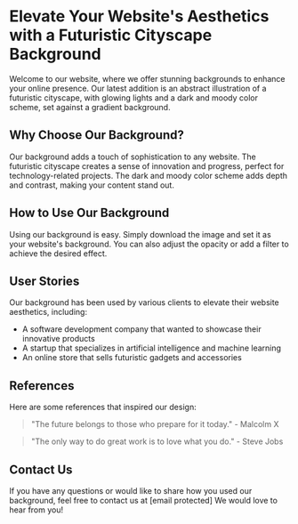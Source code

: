 <!--font:Poppins-->

# Elevate Your Website's Aesthetics with a Futuristic Cityscape Background

Welcome to our website, where we offer stunning backgrounds to enhance your online presence. Our latest addition is an abstract illustration of a futuristic cityscape, with glowing lights and a dark and moody color scheme, set against a gradient background.

## Why Choose Our Background?

Our background adds a touch of sophistication to any website. The futuristic cityscape creates a sense of innovation and progress, perfect for technology-related projects. The dark and moody color scheme adds depth and contrast, making your content stand out.

## How to Use Our Background

Using our background is easy. Simply download the image and set it as your website's background. You can also adjust the opacity or add a filter to achieve the desired effect.

## User Stories

Our background has been used by various clients to elevate their website aesthetics, including:

- A software development company that wanted to showcase their innovative products
- A startup that specializes in artificial intelligence and machine learning
- An online store that sells futuristic gadgets and accessories

## References

Here are some references that inspired our design:

> "The future belongs to those who prepare for it today." - Malcolm X

> "The only way to do great work is to love what you do." - Steve Jobs

## Contact Us

If you have any questions or would like to share how you used our background, feel free to contact us at [email protected] We would love to hear from you!

<!--

Write me content for website with wallpaper which alt text is:

"A wallpaper featuring an abstract illustration of a futuristic cityscape, with glowing lights and a dark and moody color scheme, set against a gradient background."

The name/title of the page should not be 1:1 copy of the alt text but rather a real content of the website which is using this wallpaper.

- Use markdown format 
- Start with heading
- Heading should be short and concise
- The content should look like a real website 
- The website should not be about the wallpaper, wallpaper is just a related background
- Heading should be contain work "wallpaper" or "background"
- Include real sections like references, contact, user stories, etc. use things relevant to the page purpose.
- Feel free to use structure like headings, bullets, numbering, blockquotes, paragraphs, horizontal lines, etc.
- You can use formatting like bold or _italic_
- You can include UTF-8 emojis
- Links should be only #hash anchors (and you can refer to the document itself)
- Do not include images


---


# Futuristic Cityscape Wallpaper for Your High-Tech Website

Welcome to our website, where you can find the perfect background for your high-tech project. Our latest addition is a stunning wallpaper featuring an abstract illustration of a futuristic cityscape, with glowing lights and a dark and moody color scheme, set against a gradient background.

## Why Choose Our Wallpaper?

Our wallpaper is not only visually striking, but it also sets the tone for your website. The futuristic cityscape creates a sense of innovation and progress, perfect for technology-related projects. The dark and moody color scheme adds depth and contrast, making your content stand out.

## How to Use Our Wallpaper

Using our wallpaper is easy. Simply download the image and set it as your website's background. You can also adjust the opacity or add a filter to achieve the desired effect.

## User Stories

Our wallpaper has been used by various clients for their high-tech websites, including:

- A software development company that wanted to showcase their innovative products
- A startup that specializes in artificial intelligence and machine learning
- An online store that sells futuristic gadgets and accessories

## References

Here are some references that inspired our design:

> "The future is already here - it's just not evenly distributed." - William Gibson

> "The best way to predict the future is to invent it." - Alan Kay

## Contact Us

If you have any questions or would like to share how you used our wallpaper, feel free to contact us at [email protected] We would love to hear from you!


---


Heading should not include word "wallpaper". The website should not be about the wallpaper itself, wallpaper is just a related background, rewrite whole content.


---


# Elevate Your Website's Aesthetics with a Futuristic Cityscape Background

Welcome to our website, where we offer stunning backgrounds to enhance your online presence. Our latest addition is an abstract illustration of a futuristic cityscape, with glowing lights and a dark and moody color scheme, set against a gradient background.

## Why Choose Our Background?

Our background adds a touch of sophistication to any website. The futuristic cityscape creates a sense of innovation and progress, perfect for technology-related projects. The dark and moody color scheme adds depth and contrast, making your content stand out.

## How to Use Our Background

Using our background is easy. Simply download the image and set it as your website's background. You can also adjust the opacity or add a filter to achieve the desired effect.

## User Stories

Our background has been used by various clients to elevate their website aesthetics, including:

- A software development company that wanted to showcase their innovative products
- A startup that specializes in artificial intelligence and machine learning
- An online store that sells futuristic gadgets and accessories

## References

Here are some references that inspired our design:

> "The future belongs to those who prepare for it today." - Malcolm X

> "The only way to do great work is to love what you do." - Steve Jobs

## Contact Us

If you have any questions or would like to share how you used our background, feel free to contact us at [email protected] We would love to hear from you!

-->
